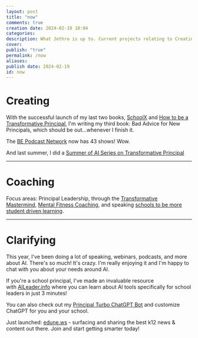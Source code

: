 ```yaml
---
layout: post
title: "now"
comments: true
creation date: 2024-02-19 10:04
categories: 
description: What Jethro is up to. Current projects relating to Creating, Coaching, and Clarifying.
cover: 
publish: "true"
permalink: /now
aliases: 
publish date: 2024-02-19
id: now
---
```


# Creating

With the successful launch of my last two books, [SchoolX](https://amzn.to/34j8fOT) and [How to be a Transformative Principal](https://amzn.to/3r1MD8O), I'm writing my third book: Bad Advice for New Principals, which should be out...whenever I finish it. 

The [BE Podcast Network](https://bepodcast.network/) now has 43 shows! Wow. 

And last summer, I did a [Summer of AI Series on Transformative Principal](https://transformativeprincipal.org/summer-of-ai)

---

# Coaching
Focus areas: Principal Leadership, through the [Transformative Mastermind](http://jethrojones.com/mastermind), [Mental Fitness Coaching](https://transformative-principal.ck.page/products/mental-fitness-coaching), and speaking [schools to be more student driven learning](http://jethrojones.com/speaking). 

---

# Clarifying

This year, I've been doing a lot of speaking, webinars, podcasts, and more about AI. There's so much! It's crazy. I'm really enjoying it and I'm happy to chat with you about your needs around AI. 

If you're a school principal, I've made an invaluable resource with [AILeader.info](https://aileader.info/) where you can learn about AI tools specifically for school leaders in just 3 minutes! 

You can also check out my [Principal Turbo ChatGPT Bot](https://ruckusmakers.substack.com?utm_source=navbar&utm_medium=web&r=ac8cl) and customize ChatGPT for you and your school.

Just launched: [edune.ws](https://edune.ws) - surfacing and sharing the best k12 news & content out there. Join and start getting smarter today!



